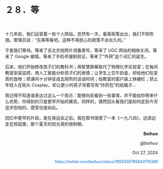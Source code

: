   <h1>２８．等</h1>

  <p>&#160;</p>

  <p>十几年前，我们运营着一些个人网站。忽然有一天，备案政策出台，我们不知所措。管理员说：“先等等看吧，这种不得民心的政策不会长久的。”</p>

  <p>于是我们等待。等来了去北京拍照片领备案号，等来了 UGC 网站的相继关闭，等来了 Google 被墙，等来了手机号强制验证，等来了“外网”这个词汇的诞生。</p>

  <p>后来，他们开始修改孩子们的教科书；用智慧屏幕取代了物理化学实验室；在每间教室安装监控，用人工智能分析孩子们的表情；让学生上交牛奶盒，却给他们吃变质的食物；把课间十分钟变成去厕所的谈话时间；给教室的窗户装上铁栅栏；禁止年轻人在街头 Cosplay，却让更小的孩子背着写有“炸药包”的纸箱子…</p>

  <p>我记得不知道谁表达过这么一个观点：能够向前看到一些事情，并不能给你带来什么优势，你得到的只是更早开始的痛苦。同样的，偶然回头看我们是如何走到今天这步田地的，感受也是如此。</p>

  <p>回忆中更早的片段，是在奥运会之前。我在图书馆借了一本《一九八四》，边读边走在校园里，那个夏天的阳光真的很刺眼。</p>

  <p style="text-align: right; font-weight: bold;">Beihuo</p>

  <p style="text-align: right; font-style: italic;">@beihuo</p>

  <p style="text-align: right;">Oct 27, 2024</p>

  <p style="text-align: right;"><a href="https://twitter.com/beihuo/status/1850450785643176368" style="text-decoration: none; color: #0066cc; font-size: 0.9em;">https://twitter.com/beihuo/status/1850450785643176368</a></p>
